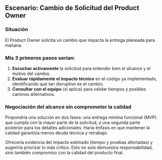 ## Escenario: Cambio de Solicitud del Product Owner

### Situación
El Product Owner solicita un cambio que impacta la entrega planeada para mañana.

### Mis 3 primeros pasos serían:

1. **Escuchar activamente** la solicitud para entender bien el alcance y el motivo del cambio.
2. **Evaluar rápidamente el impacto técnico** en el código ya implementado, identificando qué tan disruptivo es el cambio.
3. **Consultar con el equipo** (si aplica) para validar tiempos y posibles caminos alternativos.

### Negociación del alcance sin comprometer la calidad

Propondría una solución en dos fases: una entrega mínima funcional (MVP) que cumpla con la mayor parte de la solicitud, y una segunda parte posterior para los detalles adicionales. Haría énfasis en que mantener la calidad garantiza menos deuda técnica y retrabajo.

Ofrecería evidencia del impacto estimado (tiempo y pruebas afectadas) y sugeriría priorizar lo más crítico. Esto no solo demuestra responsabilidad, sino también compromiso con la calidad del producto final.